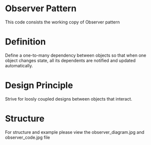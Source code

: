 # Observer Pattern
This code consists the working copy of Observer pattern

# Definition
Define a one-to-many dependency between objects so that when one object changes state, 
all its dependents are notified and updated automatically.

# Design Principle
Strive for loosly coupled designs between objects that interact.

# Structure
For structure and example please view the observer_diagram.jpg and observer_code.jpg file
